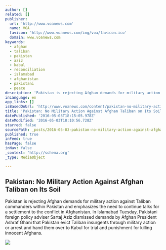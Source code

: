 ```yaml
---
author: []
related: []
publisher:
  url: 'http://www.voanews.com'
  name: VOA
  favicon: 'http://www.voanews.com/img/voa/favicon.ico'
  domain: www.voanews.com
keywords:
  - afghan
  - taliban
  - pakistan
  - aziz
  - kabul
  - reconciliation
  - islamabad
  - afghanistan
  - pakistani
  - peace
description: 'Pakistan is rejecting Afghan demands for military action against Taliban commanders within Pakistan and emphasizes the need to continue talks for a settlement to the conflict in Afghanistan. In Islamabad Tuesday, Pakistani foreign policy adviser Sartaj Aziz dismissed demands by Afghan President Ashraf Ghani that Pakistan evict Taliban insurgents through military action or arrest and hand them over to Kabul for trial and punishment for killing innocent Afghans.'
inLanguage: en
app_links: []
isBasedOnUrl: 'http://www.voanews.com/content/pakistan-no-military-action-against-afghan-taliban-on-its-soil/3313370.html'
title: 'Pakistan: No Military Action Against Afghan Taliban on Its Soil'
datePublished: '2016-05-03T18:15:05.978Z'
dateModified: '2016-05-03T18:10:56.728Z'
starred: false
sourcePath: _posts/2016-05-03-pakistan-no-military-action-against-afghan-taliban-on-its-s.md
published: true
inFeed: true
hasPage: false
inNav: false
_context: 'http://schema.org'
_type: MediaObject

---
```

<article style=""><h1>Pakistan: No Military Action Against Afghan Taliban on Its Soil</h1><p>Pakistan is rejecting Afghan demands for military action against Taliban commanders within Pakistan and emphasizes the need to continue talks for a settlement to the conflict in Afghanistan. In Islamabad Tuesday, Pakistani foreign policy adviser Sartaj Aziz dismissed demands by Afghan President Ashraf Ghani that Pakistan evict Taliban insurgents through military action or arrest and hand them over to Kabul for trial and punishment for killing innocent Afghans.</p><img src="http://gdb.voanews.com/462BDBBB-2DD5-4B1C-AD62-D188A4B6953F_mw1024_mh1024_s.jpg" /></article>